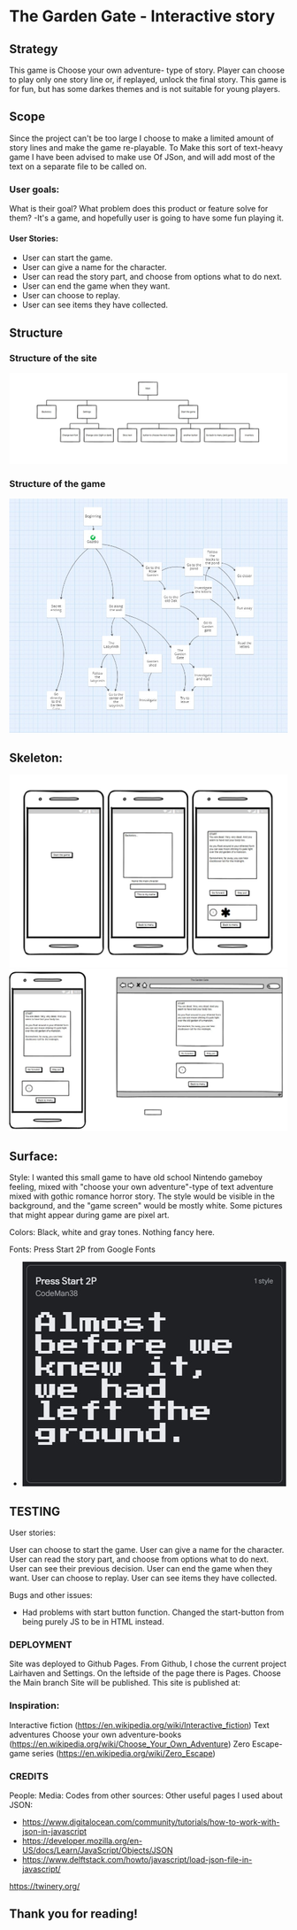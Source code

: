 # The Garden Gate - Interactive story

## Strategy
This game is Choose your own adventure- type of story.  Player can choose to play only one story line or, if replayed, unlock the final story. This game is for fun, but has some darkes themes and is not suitable for young players. 

## Scope
Since the project can't be too large I choose to make a limited amount of story lines and make the game re-playable. To Make this sort of text-heavy game I have been advised to make use Of JSon, and will add most of the text on a separate file to be called on.

### User goals:
What is their goal? What problem does this product or feature solve for them?
-It's a game, and hopefully user is going to have some fun playing it.

#### User Stories:
- User can start the game.
- User can give a name for the character.
- User can read the story part, and choose from options what to do next.
- User can end the game when they want.
- User can choose to replay.
- User can see items they have collected.

## Structure

### Structure of the site
![](assets/images/readme-sitemap.jpeg "")
### Structure of the game
![](assets/images/readme-story-roadmap.jpeg "")


## Skeleton:

![](assets/images/readme-screens1.jpeg "")
![](assets/images/readme-screens2.jpeg "")


## Surface:
Style: 
I wanted this small game to have old school Nintendo gameboy feeling, 
mixed with "choose your own adventure"-type of text adventure mixed with gothic romance horror story.
The style would be visible in the background, and the "game screen" would be mostly white.
Some pictures that might appear during game are pixel art.

Colors: Black, white and gray tones. Nothing fancy here.

Fonts: Press Start 2P from Google Fonts
- ![](assets/images/readme-font.jpeg "")


## TESTING
User stories:

User can choose to start the game.
User can give a name for the character.
User can read the story part, and choose from options what to do next.
User can see their previous decision.
User can end the game when they want.
User can choose to replay.
User can see items they have collected.

Bugs and other issues:
- Had problems with start button function. Changed the start-button from being purely JS to be in HTML instead.

### DEPLOYMENT
Site was deployed to Github Pages.
From Github, I chose the current project Lairhaven and Settings.
On the leftside of the page there is Pages.
Choose the Main branch
Site will be published.
This site is published at: 

### Inspiration:
Interactive fiction (https://en.wikipedia.org/wiki/Interactive_fiction)
Text adventures
Choose your own adventure-books (https://en.wikipedia.org/wiki/Choose_Your_Own_Adventure)
Zero Escape- game series (https://en.wikipedia.org/wiki/Zero_Escape)

### CREDITS
People:
Media:
Codes from other sources:
Other useful pages I used about JSON:
- https://www.digitalocean.com/community/tutorials/how-to-work-with-json-in-javascript
- https://developer.mozilla.org/en-US/docs/Learn/JavaScript/Objects/JSON
- https://www.delftstack.com/howto/javascript/load-json-file-in-javascript/

https://twinery.org/

## Thank you for reading!